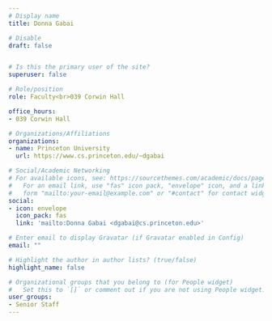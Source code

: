 ```yaml
---
# Display name
title: Donna Gabai

# Disable
draft: false


# Is this the primary user of the site?
superuser: false

# Role/position
role: Faculty<br>039 Corwin Hall

office_hours:
- 039 Corwin Hall

# Organizations/Affiliations
organizations:
- name: Princeton University
  url: https://www.cs.princeton.edu/~dgabai

# Social/Academic Networking
# For available icons, see: https://sourcethemes.com/academic/docs/page-builder/#icons
#   For an email link, use "fas" icon pack, "envelope" icon, and a link in the
#   form "mailto:your-email@example.com" or "#contact" for contact widget.
social:
- icon: envelope
  icon_pack: fas
  link: 'mailto:Donna Gabai <dgabai@cs.princeton.edu>'

# Enter email to display Gravatar (if Gravatar enabled in Config)
email: ""

# Highlight the author in author lists? (true/false)
highlight_name: false

# Organizational groups that you belong to (for People widget)
#   Set this to `[]` or comment out if you are not using People widget.
user_groups:
- Senior Staff
---
```


